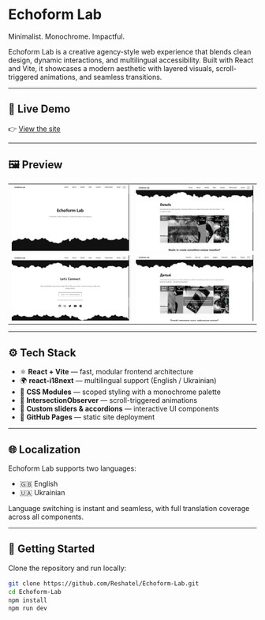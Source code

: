 # Echoform Lab

Minimalist. Monochrome. Impactful.

Echoform Lab is a creative agency-style web experience that blends clean design, dynamic interactions, and multilingual accessibility. Built with React and Vite, it showcases a modern aesthetic with layered visuals, scroll-triggered animations, and seamless transitions.

---

## 🔗 Live Demo

👉 [View the site](https://reshatel.github.io/Echoform-Lab/)

---

## 🖼️ Preview

| | |
|:--:|:--:|
| ![Preview 1](preview/preview1.png) | ![Preview 2](preview/preview2.png) |
| ![Preview 3](preview/preview3.png) | ![Preview 4](preview/preview4.png) |

---

## ⚙️ Tech Stack

- ⚛️ **React + Vite** — fast, modular frontend architecture
- 🌍 **react-i18next** — multilingual support (English / Ukrainian)
- 🎨 **CSS Modules** — scoped styling with a monochrome palette
- 🧠 **IntersectionObserver** — scroll-triggered animations
- 🧩 **Custom sliders & accordions** — interactive UI components
- 🚀 **GitHub Pages** — static site deployment

---

## 🌐 Localization

Echoform Lab supports two languages:

- 🇬🇧 English  
- 🇺🇦 Ukrainian  

Language switching is instant and seamless, with full translation coverage across all components.

---

## 🚀 Getting Started

Clone the repository and run locally:

```bash
git clone https://github.com/Reshatel/Echoform-Lab.git
cd Echoform-Lab
npm install
npm run dev
